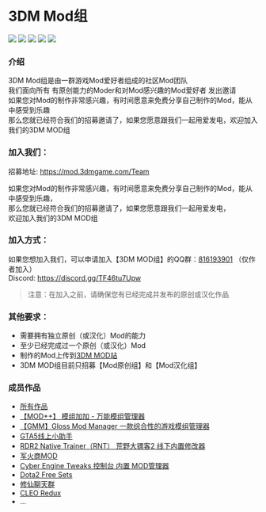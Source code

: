 # 3DM Mod组 
![](https://img.shields.io/badge/3DM-Mod组-blue?logo=Cloudera) ![](https://img.shields.io/badge/3DM-Mod%20原创组-%2300baff?logo=Cloudera) ![](https://img.shields.io/badge/3DM-Mod%20汉化组-%23ff4903?logo=Cloudera) [![](https://img.shields.io/badge/QQ群-258155733-%23EB1923?logo=Tencent%20QQ)](https://jq.qq.com/?_wv=1027&k=5JZT8bQ) [![](https://img.shields.io/discord/928102631388348477?color=5865F2&label=Discord&logo=Discord)](https://discord.gg/TF46tu7Upw)

### 介绍

3DM Mod组是由一群游戏Mod爱好者组成的社区Mod团队  
我们面向所有 有原创能力的Moder和对Mod感兴趣的Mod爱好者 发出邀请  
如果您对Mod的制作非常感兴趣，有时间愿意来免费分享自己制作的Mod，能从中感受到乐趣  
那么您就已经符合我们的招募邀请了，如果您愿意跟我们一起用爱发电，欢迎加入我们的3DM MOD组




### 加入我们：


招募地址: https://mod.3dmgame.com/Team  


如果您对Mod的制作非常感兴趣，有时间愿意来免费分享自己制作的Mod，能从中感受到乐趣，  
那么您就已经符合我们的招募邀请了，如果您愿意跟我们一起用爱发电，  
欢迎加入我们的3DM MOD组  

### 加入方式：

如果您想加入我们，可以申请加入【3DM MOD组】的QQ群：[816193901](http://qm.qq.com/cgi-bin/qm/qr?_wv=1027&k=rQqT7WZXLr1Gje-ggMqiAJx4MVjmLPp1&authKey=9om%2B%2FIRffAQwCuu5ciw3i8FB9HnES2vdMoDd6tmGKercZmKWMj1fT6lmrO66o5dm&noverify=0&group_code=816193901) （仅作者加入）  
Discord: https://discord.gg/TF46tu7Upw  

> 注意：在加入之前，请确保您有已经完成并发布的原创或汉化作品

### 其他要求：
- 需要拥有独立原创（或汉化）Mod的能力
- 至少已经完成过一个原创（或汉化）Mod
- 制作的Mod上传到[3DM MOD站](https://mod.3dmgame.com/)
- 3DM MOD组目前只招募【Mod原创组】和【Mod汉化组】

### 成员作品
- [所有作品](https://mod.3dmgame.com/Team#:~:text=46-,%E6%88%90%E5%91%98%E4%BD%9C%E5%93%81,-(2488%E4%B8%AA))
- [【MOD++】 模组加加 - 万能模组管理器](https://mod.3dmgame.com/mod/181318)
- [【GMM】Gloss Mod Manager 一款综合性的游戏模组管理器](https://mod.3dmgame.com/mod/197445)
- [GTA5线上小助手](https://mod.3dmgame.com/mod/136979)
- [RDR2 Native Trainer（RNT） 荒野大镖客2 线下内置修改器](https://mod.3dmgame.com/mod/147160)
- [军火商MOD](https://mod.3dmgame.com/mod/160402)
- [Cyber Engine Tweaks 控制台 内置 MOD管理器](https://mod.3dmgame.com/mod/172144)
- [Dota2 Free Sets](https://mod.3dmgame.com/mod/40490)
- [修仙聊天群](https://mod.3dmgame.com/mod/133527)
- [CLEO Redux](https://mod.3dmgame.com/mod/180467)
- ...

